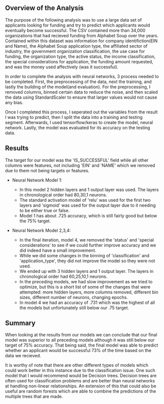 ## Overview of the Analysis

The purpose of the following analysis was to use a large data set of applicants looking for funding and try to predict which applicants would eventually become successful. The CSV contained more than 34,000 organizations that had recieved funding from Alphabet Soup over the years. Contained within this dataset was information for company identifiction(EIN and Name), the Alphabet Soup application type, the affiliated sector of industry, the government organization classification, the use case for funding, the organization type, the active status, the income classification, the special considerations for application, the funding amount requested, and was the money used affectively (was it successful).

In order to complete the analysis with neural networks, 3 process needed to be completed. First, the preprocessing of the data, next the training, and lastly the building of the model(and evaluation). For the preprocessing, I removed columns, binned certain data to reduce the noise, and then scaled the data using StandardScaler to ensure that larger values would not cause any bias.

Once I completed this process, I seperated out the variables from the result I was trying to predict, then I split the data into a training and testing segment. Afterwards, I used tensorflow/keras to create the model, neural network. Lastly, the model was evaluated for its accuracy on the testing data.


## Results

The target for our model was the 'IS_SUCCESSFUL' field while all other columns were features, not including 'EIN' and 'NAME' which we removed due to them not being targets or features.

* Neural Network Model 1:
  * In this model 2 hidden layers and 1 output layer was used. The layers in chronological order had 80,30,1 neurons.
  * The standard activation model of 'relu' was used for the first two layers and 'sigmoid' was used for the output layer due to it needing to be either true or false.
  * Model 1 has about .725 accuracy, which is still fairly good but below the 75% target.
  
* Neural Network Model 2,3,4:
  * In the final iteration, model 4, we removed the 'status' and 'special considerations' to see if we could further improve accuracy and we did indeed have a small improvement.
  * While we did some changes in the binning of 'classification' and 'application_type', they did not improve the model so they were not used.
  * We ended up with 3 hidden layers and 1 output layer. The layers in chronological order had 60,25,10,1 neurons.
  * In the preceding models, we had slow improvement as we tried to optimize, but this is a short list of some of the changes that were attempted: more hidden layers, more columns removed, different bin sizes, different number of neurons, changing epochs.
  * In model 4 we had an accuracy of .731 which was the highest of all the models but unfortunately still below our .75 target.

## Summary

When looking at the results from our models we can conclude that our final model was superior to all preceding models although it was still below our target of 75% accuracy. That being said, the final model was able to predict whether an applicant would be successful 73% of the time based on the data we recieved.

It is worthy of note that there are other different types of models which could work better in this instance due to the classification issue. One such model that I would recommend would be Decision trees. Decision trees are often used for classification problems and are better than neural networks at handling non-linear relationships. An extension of this that could also be useful are random forests which are able to combine the predictions of the multiple trees that are made.

